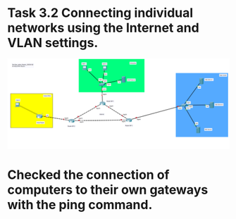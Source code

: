 # Task 3.2 Connecting individual networks using the Internet and VLAN settings.
![screen1](https://github.com/NikPryvalov/DevOps_online_Kharkiv_2022Q1Q2/blob/main/m3/task3.2/screen/screen1.png)

# Checked the connection of computers to their own gateways with the ping command.


